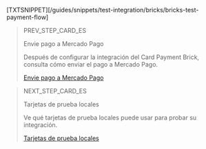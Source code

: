 [TXTSNIPPET][/guides/snippets/test-integration/bricks/bricks-test-payment-flow]

> PREV_STEP_CARD_ES
>
> Envie pago a Mercado Pago 
>
> Después de configurar la integración del Card Payment Brick, consulta cómo enviar el pago a Mercado Pago.
>
> [Envie pago a Mercado Pago](/developers/es/docs/checkout-bricks/card-payment-brick/payment-submission)

> NEXT_STEP_CARD_ES
>
> Tarjetas de prueba locales
>
> Ve qué tarjetas de prueba locales puede usar para probar su integración.
>
> [Tarjetas de prueba locales](/developers/es/docs/checkout-bricks/card-payment-brick/integration-test/test-cards)
